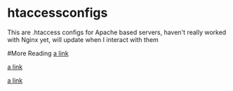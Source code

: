 # htaccessconfigs

This are .htaccess configs for Apache based servers, haven't really worked with Nginx yet, will update when I interact with them

#More Reading
[a link](https://www.askapache.com/htaccess/)

[a link](http://zemalf.com/1076/blog-htaccess-rules/)

[a link](https://perishablepress.com/stupid-htaccess-tricks/)
